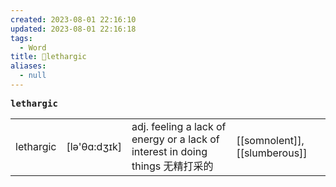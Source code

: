 ```yaml
---
created: 2023-08-01 22:16:10
updated: 2023-08-01 22:16:18
tags:
  - Word
title: 📖lethargic
aliases:
  - null
---
```


<pre><strong>lethargic</strong></pre>
|   |   |   |   |
|---|---|---|---|
|lethargic|[lə'θɑ:dʒɪk]|adj. feeling a lack of energy or a lack of interest in doing things ⽆精打采的|[[somnolent]], [[slumberous]]|